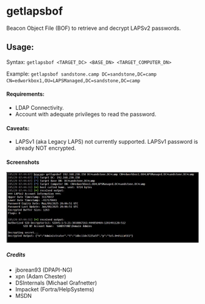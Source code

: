 # getlapsbof

Beacon Object File (BOF) to retrieve and decrypt LAPSv2 passwords.

## Usage:
Syntax: `getlapsbof <TARGET_DC> <BASE_DN> <TARGET_COMPUTER_DN>`

Example: `getlapsbof sandstone.camp DC=sandstone,DC=camp CN=edworkbox1,OU=LAPSManaged,DC=sandstone,DC=camp`


#### Requirements:
- LDAP Connectivity.
- Account with adequate privileges to read the password.

#### Caveats:
- LAPSv1 (aka Legacy LAPS) not currently supported. LAPSv1 password is already NOT encrypted. 

#### Screenshots
![Image01](scrn/image01.jpg)

##### Credits
- jborean93 (DPAPI-NG)
- xpn (Adam Chester)
- DSInternals (Michael Grafnetter)
- Impacket (Fortra/HelpSystems)
- MSDN
